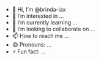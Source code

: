 - 👋 Hi, I’m @brinda-lax
- 👀 I’m interested in ...
- 🌱 I’m currently learning ...
- 💞️ I’m looking to collaborate on ...
- 📫 How to reach me ...
- 😄 Pronouns: ...
- ⚡ Fun fact: ...

<!---
brinda-lax/brinda-lax is a ✨ special ✨ repository because its `README.md` (this file) appears on your GitHub profile.
You can click the Preview link to take a look at your changes.
--->
